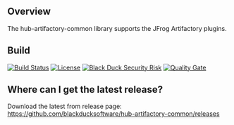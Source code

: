 ## Overview ##
The hub-artifactory-common library supports the JFrog Artifactory plugins.

## Build ##

[![Build Status](https://travis-ci.org/blackducksoftware/hub-artifactory-common.svg?branch=master)](https://travis-ci.org/blackducksoftware/hub-artifactory-common)
[![License](https://img.shields.io/badge/License-Apache%202.0-blue.svg)](https://opensource.org/licenses/Apache-2.0)
[![Black Duck Security Risk](https://copilot.blackducksoftware.com/github/repos/blackducksoftware/hub-artifactory-common/branches/master/badge-risk.svg)](https://copilot.blackducksoftware.com/github/repos/blackducksoftware/hub-artifactory-common/branches/master)
[![Quality Gate](https://sonarcloud.io/api/project_badges/measure?project=com.blackducksoftware.integration%3Ahub-artifactory-common&metric=alert_status)](https://sonarcloud.io/dashboard?id=com.blackducksoftware.integration%3Ahub-artifactory-common)

## Where can I get the latest release? ##
Download the latest from release page: https://github.com/blackducksoftware/hub-artifactory-common/releases
